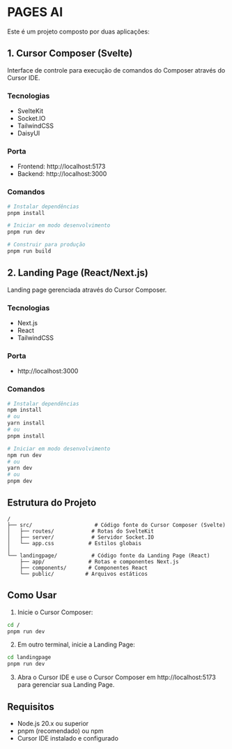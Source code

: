 # PAGES AI

Este é um projeto composto por duas aplicações:

## 1. Cursor Composer (Svelte)
Interface de controle para execução de comandos do Composer através do Cursor IDE.

### Tecnologias
- SvelteKit
- Socket.IO
- TailwindCSS
- DaisyUI

### Porta
- Frontend: http://localhost:5173
- Backend: http://localhost:3000

### Comandos
```bash
# Instalar dependências
pnpm install

# Iniciar em modo desenvolvimento
pnpm run dev

# Construir para produção
pnpm run build
```

## 2. Landing Page (React/Next.js)
Landing page gerenciada através do Cursor Composer.

### Tecnologias
- Next.js
- React
- TailwindCSS

### Porta
- http://localhost:3000

### Comandos
```bash
# Instalar dependências
npm install
# ou
yarn install
# ou
pnpm install

# Iniciar em modo desenvolvimento
npm run dev
# ou
yarn dev
# ou
pnpm dev
```

## Estrutura do Projeto
```
/
├── src/                    # Código fonte do Cursor Composer (Svelte)
│   ├── routes/            # Rotas do SvelteKit
│   ├── server/            # Servidor Socket.IO
│   └── app.css           # Estilos globais
│
└── landingpage/           # Código fonte da Landing Page (React)
    ├── app/              # Rotas e componentes Next.js
    ├── components/       # Componentes React
    └── public/          # Arquivos estáticos
```

## Como Usar

1. Inicie o Cursor Composer:
```bash
cd /
pnpm run dev
```

2. Em outro terminal, inicie a Landing Page:
```bash
cd landingpage
pnpm run dev
```

3. Abra o Cursor IDE e use o Cursor Composer em http://localhost:5173 para gerenciar sua Landing Page.

## Requisitos
- Node.js 20.x ou superior
- pnpm (recomendado) ou npm
- Cursor IDE instalado e configurado
